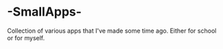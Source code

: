 # -SmallApps-
Collection of various apps that I've made some time ago. Either for school or for myself.
